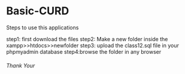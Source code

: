 # Basic-CURD
Steps to use this applications

step1: first download the files 
step2: Make a new folder inside the xampp>>htdocs>>newfolder
step3: upload the class12.sql file in your phpmyadmin database
step4:browse the folder in any browser

###### Thank Your ######
